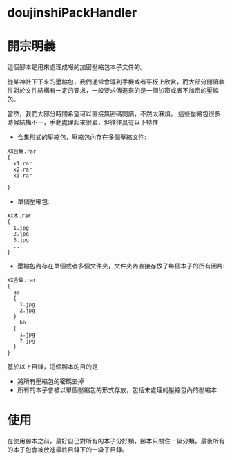 # doujinshiPackHandler

# 開宗明義

這個腳本是用來處理成噸的加密壓縮包本子文件的。

從某神社下下來的壓縮包，我們通常會導到手機或者平板上欣賞，而大部分閱讀軟件對於文件結構有一定的要求，一般要求傳進來的是一個加密或者不加密的壓縮包。

當然，我們大部分時間希望可以直接無密碼閱讀，不然太麻煩。
這些壓縮包很多時候結構不一，手動處理起來很累，但往往具有以下特性

* 合集形式的壓縮包，壓縮包內存在多個壓縮文件:

```text
XX合集.rar
{
  x1.rar
  x2.rar
  x3.rar
  ...
}
```

* 單個壓縮包:

```text
XX本.rar
{
  1.jpg
  2.jpg
  3.jpg
  ...
}
```
 
* 壓縮包內存在單個或者多個文件夾，文件夾內直接存放了每個本子的所有圖片:

```text
XX合集.rar
{
  aa
  {
    1.jpg
    2.jpg
  }
    bb
  {
    1.jpg
    2.jpg
  }
}
```

基於以上目錄，這個腳本的目的是

* 將所有壓縮包的密碼去掉
* 所有的本子會被以單個壓縮包的形式存放，包括未處理的壓縮包內的壓縮本

# 使用

在使用腳本之前，最好自己對所有的本子分好類，腳本只關注一級分類，最後所有的本子包會被放進最終目錄下的一級子目錄。